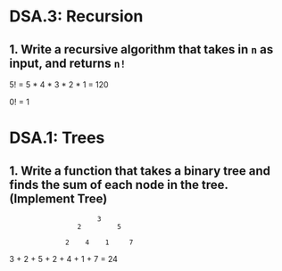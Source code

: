 # DSA.3: Recursion

## 1. Write a recursive algorithm that takes in `n` as input, and returns `n!`

5! = 5 * 4 * 3 * 2 * 1 = 120

0! = 1


# DSA.1: Trees

## 1. Write a function that takes a binary tree and finds the sum of each node in the tree. (Implement Tree) 

                          3
                     2         5
                      
                  2    4    1     7
                  
     
3 + 2 + 5 + 2 + 4 + 1 + 7 = 24
